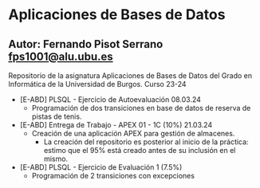 # Aplicaciones de Bases de Datos
## Autor: Fernando Pisot Serrano fps1001@alu.ubu.es
Repositorio de la asignatura Aplicaciones de Bases de Datos del Grado en Informática de la Universidad de Burgos. Curso 23-24
- [E-ABD] PLSQL - Ejercicio de Autoevaluación 08.03.24
    - Programación de dos transiciones en base de datos de reserva de pistas de tenis.
- [E-ABD] Entrega de Trabajo - APEX 01 - 1C (10%) 21.03.24
    - Creación de una aplicación APEX para gestión de almacenes.
        - La creación del repositorio es posterior al inicio de la práctica: estimo que el 95% está creado antes de su inclusión en el mismo.
- [E-ABD] PLSQL - Ejercicio de Evaluación 1 (7.5%)
    - Programación de 2 transiciones con excepciones
